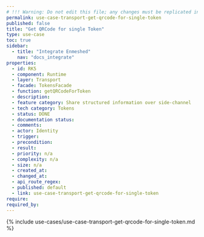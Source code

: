```yaml
---
# !!! Warning: Do not edit this file; any changes must be replicated in Excel !!!
permalink: use-case-transport-get-qrcode-for-single-token
published: false
title: "Get QRCode for single Token"
type: use-case
toc: true
sidebar:
  - title: "Integrate Enmeshed"
    nav: "docs_integrate"
properties:
  - id: RK5
  - component: Runtime
  - layer: Transport
  - facade: TokensFacade
  - function: getQRCodeForToken
  - description:
  - feature category: Share structured information over side-channel
  - tech category: Tokens
  - status: DONE
  - documentation status:
  - comments:
  - actor: Identity
  - trigger:
  - precondition:
  - result:
  - priority: n/a
  - complexity: n/a
  - size: n/a
  - created_at:
  - changed_at:
  - api_route_regex:
  - published: default
  - link: use-case-transport-get-qrcode-for-single-token
require:
required_by:
---
```


{% include use-cases/use-case-transport-get-qrcode-for-single-token.md %}
